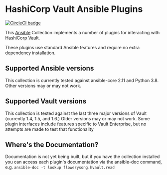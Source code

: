 # HashiCorp Vault Ansible Plugins

[![CircleCI badge](https://circleci.com/gh/flowerysong/ansible-flowerysong.hvault.svg?style=shield)](https://circleci.com/gh/flowerysong/ansible-flowerysong.hvault)

This [Ansible](https://www.ansible.com/) Collection implements a number of
plugins for interacting with [HashiCorp Vault](https://vaultproject.io/).

These plugins use standard Ansible features and require no extra
dependency installation.

## Supported Ansible versions

This collection is currently tested against ansible-core 2.11 and
Python 3.8. Other versions may or may not work.

## Supported Vault versions

This collection is tested against the last three major versions of
Vault (currently 1.4, 1.5, and 1.6.) Older versions may or may not
work. Some plugin interfaces include features specific to Vault
Enterprise, but no attempts are made to test that functionality

## Where's the Documentation?

Documentation is not yet being built, but if you have the
collection installed you can access each plugin's documentation
via the ansible-doc command, e.g. `ansible-doc -t lookup
flowerysong.hvault.read`
